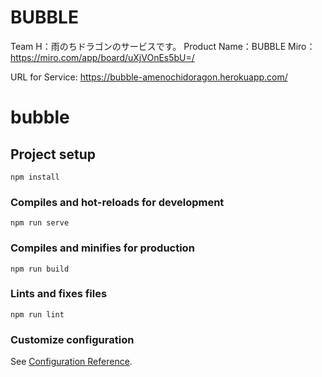 # BUBBLE
Team H：雨のちドラゴンのサービスです。
Product Name：BUBBLE
Miro：
https://miro.com/app/board/uXjVOnEs5bU=/

URL for Service:
https://bubble-amenochidoragon.herokuapp.com/

# bubble

## Project setup
```
npm install
```

### Compiles and hot-reloads for development
```
npm run serve
```

### Compiles and minifies for production
```
npm run build
```

### Lints and fixes files
```
npm run lint
```

### Customize configuration
See [Configuration Reference](https://cli.vuejs.org/config/).

